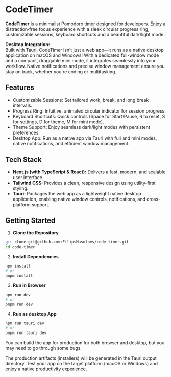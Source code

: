 # CodeTimer

**CodeTimer** is a minimalist Pomodoro timer designed for developers. Enjoy a distraction‐free focus experience with a sleek circular progress ring, customizable sessions, keyboard shortcuts and a beautiful dark/light mode.

**Desktop Integration:**\
Built with Tauri, CodeTimer isn’t just a web app—it runs as a native desktop application on macOS and Windows! With a dedicated full-window mode and a compact, draggable mini mode, it integrates seamlessly into your workflow. Native notifications and precise window management ensure you stay on track, whether you're coding or multitasking.

## Features

- Customizable Sessions: Set tailored work, break, and long break intervals.
- Progress Ring: Intuitive, animated circular indicator for session progress.
- Keyboard Shortcuts: Quick controls (Space for Start/Pause, R to reset, S for settings, D for theme, M for mini mode).
- Theme Support: Enjoy seamless dark/light modes with persistent preferences.
- Desktop App: Run as a native app via Tauri with full and mini modes, native notifications, and efficient window management.

## Tech Stack

- **Next.js (with TypeScript & React):** Delivers a fast, modern, and scalable user interface.
- **Tailwind CSS:** Provides a clean, responsive design using utility-first styling.
- **Tauri:** Packages the web app as a lightweight native desktop application, enabling native window controls, notifications, and cross-platform support.

## Getting Started

1. **Clone the Repository**

```bash
git clone git@github.com:FilipsMasolovs/code-timer.git
cd code-timer
```

2. **Install Dependencies**

```bash
npm install
# or
pnpm install
```

3. **Run in Browser**

```bash
npm run dev
# or
pnpm run dev
```

4. **Run as desktop App**

```bash
npm run tauri dev
# or
pnpm run tauri dev
```

You can build the app for production for both browser and desktop, but you may need to go through some bugs.

The production artifacts (installers) will be generated in the Tauri output directory. Test your app on the target platform (macOS or Windows) and enjoy a native productivity experience.